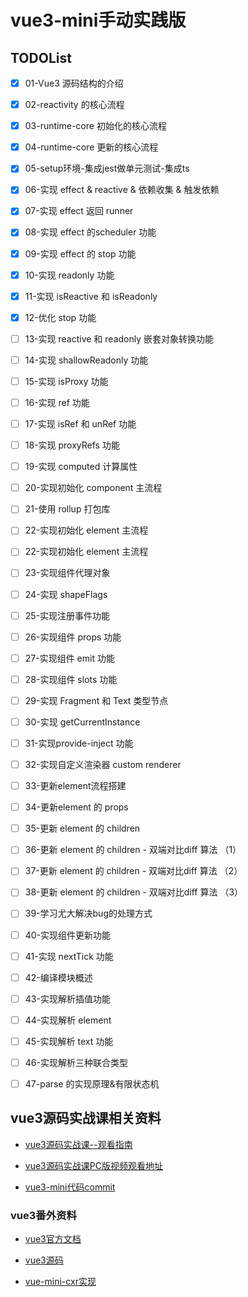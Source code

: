 # vue3-mini手动实践版

## TODOList

- [x] 01-Vue3 源码结构的介绍
- [x] 02-reactivity 的核心流程
- [x] 03-runtime-core 初始化的核心流程
- [x] 04-runtime-core 更新的核心流程
- [x] 05-setup环境-集成jest做单元测试-集成ts
- [x] 06-实现 effect & reactive & 依赖收集 & 触发依赖
- [x] 07-实现 effect 返回 runner
- [x] 08-实现 effect 的scheduler 功能
- [x] 09-实现 effect 的 stop 功能
- [x] 10-实现 readonly 功能
- [x] 11-实现 isReactive 和 isReadonly
- [x] 12-优化 stop 功能
- [ ] 13-实现 reactive 和 readonly 嵌套对象转换功能
- [ ] 14-实现 shallowReadonly 功能
- [ ] 15-实现 isProxy 功能
- [ ] 16-实现 ref 功能
- [ ] 17-实现 isRef 和 unRef 功能
- [ ] 18-实现 proxyRefs 功能
- [ ] 19-实现 computed 计算属性

- [ ] 20-实现初始化 component 主流程
- [ ] 21-使用 rollup 打包库
- [ ] 22-实现初始化 element 主流程
- [ ] 22-实现初始化 element 主流程
- [ ] 23-实现组件代理对象
- [ ] 24-实现 shapeFlags
- [ ] 25-实现注册事件功能
- [ ] 26-实现组件 props 功能
- [ ] 27-实现组件 emit 功能
- [ ] 28-实现组件 slots 功能
- [ ] 29-实现 Fragment 和 Text 类型节点
- [ ] 30-实现 getCurrentInstance
- [ ] 31-实现provide-inject 功能
- [ ] 32-实现自定义渲染器 custom renderer

- [ ] 33-更新element流程搭建
- [ ] 34-更新element 的 props
- [ ] 35-更新 element 的 children
- [ ] 36-更新 element 的 children - 双端对比diff 算法 （1）
- [ ] 37-更新 element 的 children - 双端对比diff 算法 （2）
- [ ] 38-更新 element 的 children - 双端对比diff 算法 （3）
- [ ] 39-学习尤大解决bug的处理方式
- [ ] 40-实现组件更新功能

- [ ] 41-实现 nextTick 功能
- [ ] 42-编译模块概述
- [ ] 43-实现解析插值功能
- [ ] 44-实现解析 element
- [ ] 45-实现解析 text 功能
- [ ] 46-实现解析三种联合类型
- [ ] 47-parse 的实现原理&有限状态机


## vue3源码实战课相关资料

- [vue3源码实战课--观看指南](https://www.wolai.com/cuixiaorui/f3suaYxX5iu7FD6mQUhHuW)

- [vue3源码实战课PC版视频观看地址](https://appewiejl9g3764.h5.xiaoeknow.com/v1/course/column/p_61fb595ce4b0beaee4275e1e?type=3)

- [vue3-mini代码commit](https://github.com/cuixiaorui/teach-vue-practice/commits/main)

### vue3番外资料

- [vue3官方文档](https://v3.cn.vuejs.org/)

- [vue3源码](https://github.com/vuejs/core)

- [vue-mini-cxr实现](https://github.com/cuixiaorui/mini-vue)
